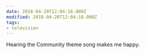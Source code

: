 ```yaml
---
date: 2018-04-20T12:04:18.000Z
modified: 2018-04-20T12:04:18.000Z
tags:
- television
---
```


  Hearing the Community theme song makes me happy.
